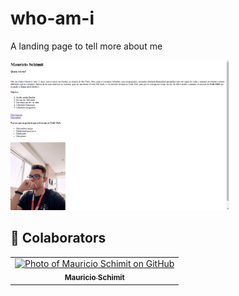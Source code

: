 # who-am-i

<p>A landing page to tell more about me</p>

<img src="./assets/Desafio-1-HTML-Quem_Sou.PNG" width="350px" alt="page-Image">


## 🤝 Colaborators

<table>
  <tr>
    <td align="center">
      <a href="#">
        <img src="https://avatars3.githubusercontent.com/mauricio-bs" width="100px;" alt="Photo of Mauricio Schimit on GitHub"/><br>
        <sub>
          <b>Mauricio Schimit</b>
        </sub>
      </a>
    </td>
</table>